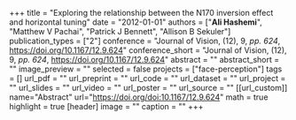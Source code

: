 +++
title = "Exploring the relationship between the N170 inversion effect and horizontal tuning"
date = "2012-01-01"
authors = ["**Ali Hashemi**", "Matthew V Pachai", "Patrick J Bennett", "Allison B Sekuler"]
publication_types = ["2"]
conference = "Journal of Vision, (12), 9, _pp. 624_, https://doi.org/10.1167/12.9.624"
conference_short = "Journal of Vision, (12), 9, _pp. 624_, https://doi.org/10.1167/12.9.624"
abstract = ""
abstract_short = ""
image_preview = ""
selected = false
projects = ["face-perception"]
tags = []
url_pdf = ""
url_preprint = ""
url_code = ""
url_dataset = ""
url_project = ""
url_slides = ""
url_video = ""
url_poster = ""
url_source = ""
[[url_custom]]
name="Abstract"
url="https://doi.org/doi:10.1167/12.9.624"
math = true
highlight = true
[header]
image = ""
caption = ""
+++

